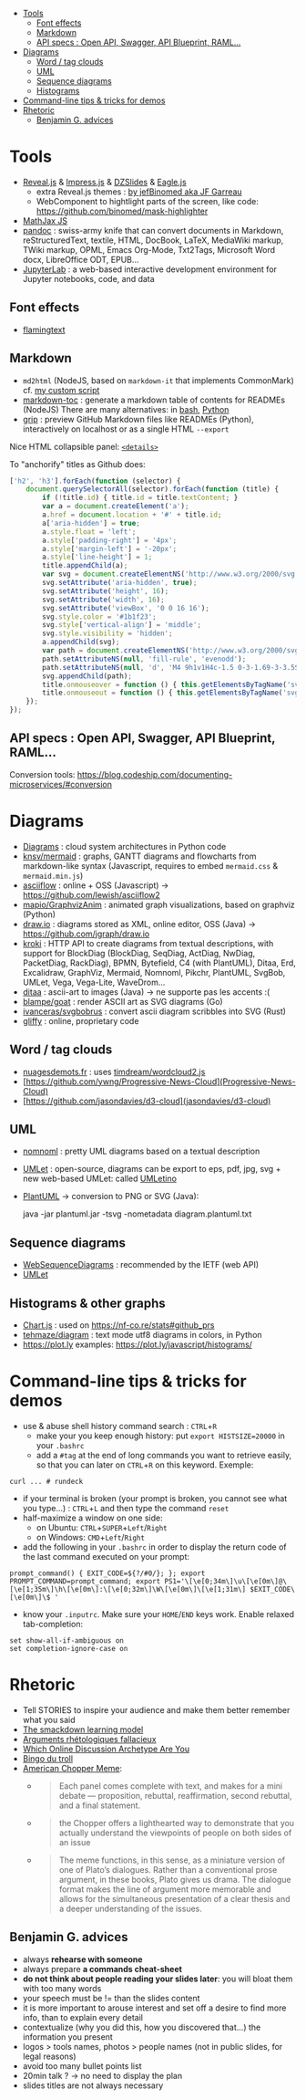 <!-- To update this Table Of Contents:
    markdown-toc --indent "    " --maxdepth 3 -i DiagramsToolsAndRhetoric.md
-->

<!-- toc -->

- [Tools](#tools)
    * [Font effects](#font-effects)
    * [Markdown](#markdown)
    * [API specs : Open API, Swagger, API Blueprint, RAML...](#api-specs--open-api-swagger-api-blueprint-raml)
- [Diagrams](#diagrams)
    * [Word / tag clouds](#word--tag-clouds)
    * [UML](#uml)
    * [Sequence diagrams](#sequence-diagrams)
    * [Histograms](#histograms)
- [Command-line tips & tricks for demos](#command-line-tips--tricks-for-demos)
- [Rhetoric](#rhetoric)
    * [Benjamin G. advices](#benjamin-g-advices)

<!-- tocstop -->

# Tools

- [Reveal.js](https://revealjs.com) & [Impress.js](https://github.com/impress/impress.js/) & [DZSlides](http://paulrouget.com/dzslides/) & [Eagle.js](https://github.com/Zulko/eagle.js)
    * extra Reveal.js themes : [by jefBinomed aka JF Garreau](https://github.com/binomed/binomed_docs/tree/master/Prez)
    * WebComponent to hightlight parts of the screen, like code: https://github.com/binomed/mask-highlighter
- [MathJax JS](https://www.mathjax.org)
- [pandoc](http://pandoc.org) : swiss-army knife that can convert documents in Markdown, reStructuredText, textile, HTML, DocBook, LaTeX, MediaWiki markup, TWiki markup, OPML, Emacs Org-Mode, Txt2Tags, Microsoft Word docx, LibreOffice ODT, EPUB...
- [JupyterLab](https://jupyter.org) : a web-based interactive development environment for Jupyter notebooks, code, and data

## Font effects
- [flamingtext](https://flamingtext.fr)

## Markdown

- `md2html` (NodeJS, based on `markdown-it` that implements CommonMark) cf. [my custom script](https://github.com/Lucas-C/linux_configuration/blob/master/bin/md2html.js)
- [markdown-toc](https://github.com/jonschlinkert/markdown-toc) : generate a markdown table of contents for READMEs (NodeJS)
There are many alternatives: in [bash](https://github.com/ekalinin/github-markdown-toc), [Python](https://github.com/rasbt/markdown-toclify)
- [grip](https://github.com/joeyespo/grip) : preview GitHub Markdown files like READMEs (Python), interactively on localhost or as a single HTML `--export`

Nice HTML collapsible panel: [`<details>`](https://developer.mozilla.org/en-US/docs/Web/HTML/Element/details)

To "anchorify" titles as Github does:
```javascript
['h2', 'h3'].forEach(function (selector) {
    document.querySelectorAll(selector).forEach(function (title) {
        if (!title.id) { title.id = title.textContent; }
        var a = document.createElement('a');
        a.href = document.location + '#' + title.id;
        a['aria-hidden'] = true;
        a.style.float = 'left';
        a.style['padding-right'] = '4px';
        a.style['margin-left'] = '-20px';
        a.style['line-height'] = 1;
        title.appendChild(a);
        var svg = document.createElementNS('http://www.w3.org/2000/svg', 'svg');
        svg.setAttribute('aria-hidden', true);
        svg.setAttribute('height', 16);
        svg.setAttribute('width', 16);
        svg.setAttribute('viewBox', '0 0 16 16');
        svg.style.color = '#1b1f23';
        svg.style['vertical-align'] = 'middle';
        svg.style.visibility = 'hidden';
        a.appendChild(svg);
        var path = document.createElementNS('http://www.w3.org/2000/svg', 'path');
        path.setAttributeNS(null, 'fill-rule', 'evenodd');
        path.setAttributeNS(null, 'd', 'M4 9h1v1H4c-1.5 0-3-1.69-3-3.5S2.55 3 4 3h4c1.45 0 3 1.69 3 3.5 0 1.41-.91 2.72-2 3.25V8.59c.58-.45 1-1.27 1-2.09C10 5.22 8.98 4 8 4H4c-.98 0-2 1.22-2 2.5S3 9 4 9zm9-3h-1v1h1c1 0 2 1.22 2 2.5S13.98 12 13 12H9c-.98 0-2-1.22-2-2.5 0-.83.42-1.64 1-2.09V6.25c-1.09.53-2 1.84-2 3.25C6 11.31 7.55 13 9 13h4c1.45 0 3-1.69 3-3.5S14.5 6 13 6z');
        svg.appendChild(path);
        title.onmouseover = function () { this.getElementsByTagName('svg')[0].style.visibility = 'visible'; };
        title.onmouseout = function () { this.getElementsByTagName('svg')[0].style.visibility = 'hidden'; };
    });
});
```

## API specs : Open API, Swagger, API Blueprint, RAML...
Conversion tools: https://blog.codeship.com/documenting-microservices/#conversion


# Diagrams

- [Diagrams](https://diagrams.mingrammer.com/docs/getting-started/examples) : cloud system architectures in Python code
- [knsv/mermaid](https://github.com/knsv/mermaid) : graphs, GANTT diagrams and flowcharts from markdown-like syntax (Javascript, requires to embed `mermaid.css` & `mermaid.min.js`)
- [asciiflow](http://asciiflow.com/#Draw) : online + OSS (Javascript) -> https://github.com/lewish/asciiflow2
- [mapio/GraphvizAnim](https://github.com/mapio/GraphvizAnim) : animated graph visualizations, based on graphviz (Python)
- [draw.io](https://www.draw.io) : diagrams stored as XML, online editor, OSS (Java) -> https://github.com/jgraph/draw.io
- [kroki](https://kroki.io) : HTTP API to create diagrams from textual descriptions, with support for BlockDiag (BlockDiag, SeqDiag, ActDiag, NwDiag, PacketDiag, RackDiag), BPMN, Bytefield, C4 (with PlantUML), Ditaa, Erd, Excalidraw, GraphViz, Mermaid, Nomnoml, Pikchr, PlantUML, SvgBob, UMLet, Vega, Vega-Lite, WaveDrom...
- [ditaa](http://ditaa.sourceforge.net/) : ascii-art to images (Java) -> ne supporte pas les accents :(
- [blampe/goat](https://github.com/blampe/goat) : render ASCII art as SVG diagrams (Go)
- [ivanceras/svgbobrus](https://github.com/ivanceras/svgbobrus) : convert ascii diagram scribbles into SVG (Rust)
- [gliffy](https://www.gliffy.com/examples/) : online, proprietary code

## Word / tag clouds

- [nuagesdemots.fr](https://www.nuagesdemots.fr) : uses [timdream/wordcloud2.js](https://github.com/timdream/wordcloud2.js)
- [https://github.com/ywng/Progressive-News-Cloud](Progressive-News-Cloud)
- [https://github.com/jasondavies/d3-cloud](jasondavies/d3-cloud)

## UML
- [nomnoml](http://www.nomnoml.com) : pretty UML diagrams based on a textual description
- [UMLet](http://www.umlet.com) : open-source, diagrams can be export to eps, pdf, jpg, svg + new web-based UMLet: called [UMLetino](http://www.umlet.com/umletino)
- [PlantUML](http://plantuml.com) -> conversion to PNG or SVG (Java):

    java -jar plantuml.jar -tsvg -nometadata diagram.plantuml.txt

## Sequence diagrams
- [WebSequenceDiagrams](https://www.websequencediagrams.com/embedding.html) : recommended by the IETF (web API)
- [UMLet](http://www.umlet.com)

## Histograms & other graphs
- [Chart.js](https://www.chartjs.org) : used on https://nf-co.re/stats#github_prs
- [tehmaze/diagram](https://github.com/tehmaze/diagram) : text mode utf8 diagrams in colors, in Python
- <https://plot.ly> examples: https://plot.ly/javascript/histograms/


# Command-line tips & tricks for demos

- use & abuse shell history command search : `CTRL`+`R`
  * make your you keep enough history: put `export HISTSIZE=20000` in your `.bashrc`
  * add a `#tag` at the end of long commands you want to retrieve easily, so that you can later on `CTRL`+`R` on this keyword. Exemple:
```
curl ... # rundeck
```
- if your terminal is broken (your prompt is broken, you cannot see what you type...) : `CTRL`+`L` and then type the command `reset`
- half-maximize a window on one side:
  * on Ubuntu: `CTRL`+`SUPER`+`Left`/`Right`
  * on Windows: `CMD`+`Left`/`Right`
- add the following in your `.bashrc` in order to display the return code of the last command executed on your prompt:
```
prompt_command() { EXIT_CODE=${?/#0/}; }; export PROMPT_COMMAND=prompt_command; export PS1='\[\e[0;34m\]\u\[\e[0m\]@\[\e[1;35m\]\h\[\e[0m\]:\[\e[0;32m\]\W\[\e[0m\]\[\e[1;31m\] $EXIT_CODE\[\e[0m\]\$ '
```
- know your `.inputrc`. Make sure your `HOME`/`END` keys work. Enable relaxed tab-completion:
```
set show-all-if-ambiguous on
set completion-ignore-case on
```


# Rhetoric
- Tell STORIES to inspire your audience and make them better remember what you said
- [The smackdown learning model](http://blog.codinghorror.com/in-defense-of-the-smackdown-learning-model/)
- [Arguments rhétologiques fallacieux](http://www.informationisbeautiful.net/visualizations/rhetological-fallacies/arguments-rhetologiques-fallacieux/)
- [Which Online Discussion Archetype Are You](http://blog.codinghorror.com/which-online-discussion-archetype-are-you/)
- [Bingo du troll](https://grisebouille.net/le-bingo-du-troll/)
- [American Chopper Meme](https://www.vox.com/2018/4/10/17207588/american-chopper-meme):
  * > Each panel comes complete with text, and makes for a mini debate — proposition, rebuttal, reaffirmation, second rebuttal, and a final statement.
  * > the Chopper offers a lighthearted way to demonstrate that you actually understand the viewpoints of people on both sides of an issue
  * > The meme functions, in this sense, as a miniature version of one of Plato’s dialogues.
    > Rather than a conventional prose argument, in these books, Plato gives us drama.
    > The dialogue format makes the line of argument more memorable and allows for the simultaneous presentation of a clear thesis and a deeper understanding of the issues.

## Benjamin G. advices

- always **rehearse with someone**
- always prepare **a commands cheat-sheet**
- **do not think about people reading your slides later**: you will bloat them with too many words
- your speech must be != than the slides content
- it is more important to arouse interest and set off a desire to find more info, than to explain every detail
- contextualize (why you did this, how you discovered that...) the information you present
- logos > tools names, photos > people names (not in public slides, for legal reasons)
- avoid too many bullet points list
- 20min talk ? -> no need to display the plan
- slides titles are not always necessary
